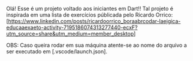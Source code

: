 Olá! Esse é um projeto voltado aos iniciantes em Dart!!
Tal projeto é inspirada em uma lista de exercícios públicada pelo Ricardo Orrico:
[https://www.linkedin.com/posts/ricardoorrico_boraabrcodar-laejgica-educaaexaeto-activity-7195186074313277440-ecxF?utm_source=share&utm_medium=member_desktop]

OBS: Caso queira rodar em sua máquina atente-se ao nome do arquivo a ser executado em [.vscode/launch.json].
